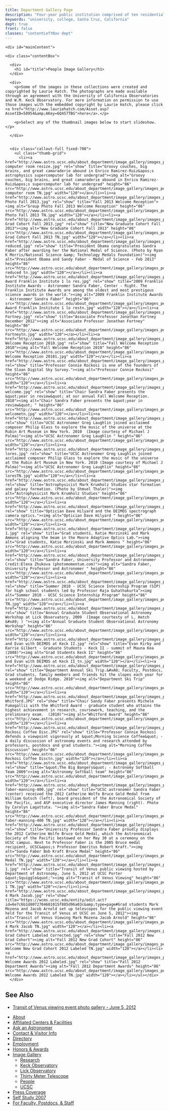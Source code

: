 ```yaml
---
title: Department Gallery Page
description: "Four-year public institution comprised of ten residential college communities nestled in the redwood forests and meadows overlooking central California's Monterey Bay."
keywords: "university, college, Santa Cruz, California"
dept: true
front: false
classes: "contentLeftNav dept"
---
```




<div id="sprflt">
  

    <div id="mainContent">
      
    <div class="contentBox">

      <div>
        <h1 id="title">People Image Gallery</h1>
      </div>

      <div>
        <p>Some of the images in these collections were created and copyrighted by Laurie Hatch. The photographs are made available through an agreement with the University of California Observatories and W.M. Keck Observatory. For more information on permission to use those images with the embedded copyright by Laurie Hatch, please click <a href="http://www.lauriehatch.com/Asset.asp?AssetID=58954&amp;AKey=6Q457TBG">here</a>.</p>
    
        <p>Select any of the thumbnail images below to start slideshow.</p>
  
      </div>


      <div class="callout-full fixed-700">
        <ul class="thumb-grid">
          <li><a href="http://www.astro.ucsc.edu/about_department/image_gallery/images_people/Super computer room resize.jpg" rel="show" title="Groovy couches, big brains, and great camaraderie abound in Enrico Ramirez-Ruiz&apos;s astrophysics supercomputer lab for undergrad"><img alt="Groovy couches, big brains, and great camaraderie abound in Enrico Ramirez-Ruiz&apos;s supercomputer lab for undergrad" height="86" src="http://www.astro.ucsc.edu/about_department/image_gallery/images_people/Super computer room TN.jpg" width="120"></a></li><li><a href="http://www.astro.ucsc.edu/about_department/image_gallery/images_people/Group Photo Fall 2013.jpg" rel="show" title="Fall 2013 Welcome Reception"><img alt="Group Photo Fall 2013 Welcome Reception" height="86" src="http://www.astro.ucsc.edu/about_department/image_gallery/images_people/Group Photo Fall 2013 TN.jpg" width="120"></a></li><li><a href="http://www.astro.ucsc.edu/about_department/image_gallery/images_people/New Grad Cohort Fall 2013.jpg" rel="show" title="New Graduate Cohort Fall 2013"><img alt="New Graduate Cohort Fall 2013" height="86" src="http://www.astro.ucsc.edu/about_department/image_gallery/images_people/New Grad Cohort Fall 2013 TN.jpg" width="120"></a></li><li><a href="http://www.astro.ucsc.edu/about_department/image_gallery/images_people/faber reduced.jpg" rel="show" title="President Obama congratulates Sandra Faber after awarding her the National Medal of Science. (Photo by Ryan K Morris/National Science &amp; Technology Medals Foundation)"><img alt="President Obama and Sandy Faber - Medal of Science - Feb 2013" height="86" src="http://www.astro.ucsc.edu/about_department/image_gallery/images_people/faber reduced tn.jpg" width="120"></a></li><li><a href="http://www.astro.ucsc.edu/about_department/image_gallery/images_people/Bower Award Franklin Institute 1 lo res.jpg" rel="show" title="2009 Franklin Institute Awards - Astronomer Sandra Faber, Center - Right. The Franklin Institute Awards are among the oldest and most prestigous science awards in the world."><img alt="2009 Franklin Institute Awards - Astronomer Sandra Faber" height="86" src="http://www.astro.ucsc.edu/about_department/image_gallery/images_people/Bower Award Franklin Institute 1 lo restn.jpg" width="120"></a></li><li><a href="http://www.astro.ucsc.edu/about_department/image_gallery/images_people/Jonathan Fortney.jpg" rel="show" title="Associate Professor Jonathan Fortney December 2012"><img alt="Associate Professor Jonathan Fortney" height="86" src="http://www.astro.ucsc.edu/about_department/image_gallery/images_people/Jonathan Fortneytn.jpg" width="120"></a></li><li><a href="http://www.astro.ucsc.edu/about_department/image_gallery/images_people/Fall Welcome Reception 2010.jpg" rel="show" title="Fall Welcome Reception 2010"><img alt="Fall Welcome Reception 2010" height="86" src="http://www.astro.ucsc.edu/about_department/image_gallery/images_people/Fall Welcome Reception 20101.jpg" width="120"></a></li><li><a href="http://www.astro.ucsc.edu/about_department/image_gallery/images_people/ConnieRockosi_SDSStelescope.jpg" rel="show" title="Professor Connie Rockosi is one of the founders of the Sloan Digital Sky Survey."><img alt="Professor Connie Rockosi" height="86" src="http://www.astro.ucsc.edu/about_department/image_gallery/images_people/ConnieRockosi_SDSStelescopetn.jpg" width="120"></a></li><li><a href="http://www.astro.ucsc.edu/about_department/image_gallery/images_people/Faber welcome.jpg" rel="show" title="Chair Sandra Faber presents the &quot;year in review&quot; at our annual Fall Welcome Reception.  2010"><img alt="Chair Sandra Faber presents the &quot;year in review&quot; " height="86" src="http://www.astro.ucsc.edu/about_department/image_gallery/images_people/Faber welcometn.jpg" width="120"></a></li><li><a href="http://www.astro.ucsc.edu/about_department/image_gallery/images_people/laughlinbrainwave2lores.jpg" rel="show" title="UCSC Astronomer Greg Laughlin joined acclaimed composer Philip Glass to explore the music of the universe at the Rubin Art Museum in New York. 2010  (Image courtesy of Michael J Palma)"><img alt="UCSC Astronomer Greg Laughlin " height="86" src="http://www.astro.ucsc.edu/about_department/image_gallery/images_people/laughlinbrainwave2loresTN.jpg" width="120"></a></li><li><a href="http://www.astro.ucsc.edu/about_department/image_gallery/images_people/LaughlinBrainwave lores.jpg" rel="show" title="UCSC Astronomer Greg Laughlin joined acclaimed composer Philip Glass to explore the music of the universe at the Rubin Art Museum in New York. 2010 (Image courtesy of Michael J Palma)"><img alt="UCSC Astronomer Greg Laughlin" height="86" src="http://www.astro.ucsc.edu/about_department/image_gallery/images_people/LaughlinBrainwave loresTN.jpg" width="120"></a></li><li><a href="http://www.astro.ucsc.edu/about_department/image_gallery/images_people/krumholz_mark2.320.jpg" rel="show" title="Astrophysicist Mark Krumholz Studies star formation and galaxy formation. (Photo by Shmuel Thaler)"><img alt="Astrophysicist Mark Krumholz Studies" height="86" src="http://www.astro.ucsc.edu/about_department/image_gallery/images_people/krumholz_mark2TN.jpg" width="120"></a></li><li><a href="http://www.astro.ucsc.edu/about_department/image_gallery/images_people/Dave_over_optics.jpg" rel="show" title="Optician Dave Hilyard and the DEIMOS spectrograph camera optics."><img alt="Optician Dave Hilyard " height="86" src="http://www.astro.ucsc.edu/about_department/image_gallery/images_people/Dave_over_opticsTN.jpg" width="120"></a></li><li><a href="http://www.astro.ucsc.edu/about_department/image_gallery/images_people/LAO.KatieMorzinski.MarkAmmons 1.jpg" rel="show" title="Grad students, Katie Morzinski and Mark Ammons aligning the beam in the Moore Adaptive Optics Lab."><img alt="Grad students, Katie Morzinski and Mark Ammons " height="86" src="http://www.astro.ucsc.edu/about_department/image_gallery/images_people/LAOTN.jpg" width="120"></a></li><li><a href="http://www.astro.ucsc.edu/about_department/image_gallery/images_people/santacruz_d2_053.jpg" rel="show" title="Sandra Faber, University Professor and Astronomer Credit:Elena Zhukova (photomomentum.com)"><img alt="Sandra Faber, University Professor and Astronomer " height="86" src="http://www.astro.ucsc.edu/about_department/image_gallery/images_people/santacruz_d2_053TN.jpg" width="120"></a></li><li><a href="http://www.astro.ucsc.edu/about_department/image_gallery/images_people/SIP.jpg" rel="show" title="Summer 2010 - UCSC Science Internship Program (SIP) for high school students led by Professor Raja Guhathakurta"><img alt="Summer 2010 - UCSC Science Internship Program" height="86" src="http://www.astro.ucsc.edu/about_department/image_gallery/images_people/SIP TN.jpg" width="120"></a></li><li><a href="http://www.astro.ucsc.edu/about_department/image_gallery/images_people/LH7294_GradStudentWorkshop09_600x450.jpg" rel="show" title="Annual Graduate Student Observational Astronomy Workshop at Lick Observatory. 2009  (Image courtesty of L. Hatch &#xA9; ) "><img alt="Annual Graduate Student Observational Astronomy Workshop" height="86" src="http://www.astro.ucsc.edu/about_department/image_gallery/images_people/LH7294_GradStudentWorkshopTN.jpg" width="120"></a></li><li><a href="http://www.astro.ucsc.edu/about_department/image_gallery/images_people/Karrie and Evan with DEIMOS at Keck II.jpg" rel="show" title="Evan Kirby and Karrie Gilbert - Graduate Students - Keck II - summit of Mauna Kea (2008)"><img alt="Grad Students Keck II" height="86" src="http://www.astro.ucsc.edu/about_department/image_gallery/images_people/Karrie and Evan with DEIMOS at Keck II_tn.jpg" width="120"></a></li><li><a href="http://www.astro.ucsc.edu/about_department/image_gallery/images_people/IMG_6668.JPG" rel="show" title="Department Annual Ski Trip.&#xA0; Faculty, Postdocs, Grad students, family members and friends hit the slopes each year for a weekend at Dodge Ridge. 2010"><img alt="Department Ski Trip" height="86" src="http://www.astro.ucsc.edu/about_department/image_gallery/images_people/IMG_6668tn.jpg" width="120"></a></li><li><a href="http://www.astro.ucsc.edu/about_department/image_gallery/images_people/Fumagali. Whitford.JPG" rel="show" title="Chair Sandy Faber presents Michele Fumagallii with the Whitford Award - graduate student who attains the highest achievement in research, coursework, teaching, and the preliminary exam.  (2010)"><img alt="Whitford Award" height="86" src="http://www.astro.ucsc.edu/about_department/image_gallery/images_people/Fumagalitn.jpg" width="120"></a></li><li><a href="http://www.astro.ucsc.edu/about_department/image_gallery/images_people/C Rockosi Coffee Disc.JPG" rel="show" title="Professor Connie Rockosi defends a viewpoint vigorously at &quot;Morning Science Coffee&quot; - A daily discussion of astronomy events and research attended by professors, postdocs and grad students."><img alt="Morning Coffee Discussion" height="86" src="http://www.astro.ucsc.edu/about_department/image_gallery/images_people/C Rockosi Coffee Disctn.jpg" width="120"></a></li><li><a href="http://www.astro.ucsc.edu/about_department/image_gallery/images_people/Astr_Softball_team_20091.jpg" rel="show" title="&quot;The Big Bangers&quot; - Astronomy Softball Team 2009"><img alt="Astronomy Softball team" height="86" src="http://www.astro.ucsc.edu/about_department/image_gallery/images_people/Astr_Softball_team_2009tn.jpg" width="120"></a></li><li><a href="http://www.astro.ucsc.edu/about_department/image_gallery/images_people/gutsch-faber-manning-400.jpg" rel="show" title="UCSC astronomer Sandra Faber (center) received the 2012 Catherine Wolfe Bruce Gold Medal from William Gutsch (left), board president of the Astronomical Society of the Pacific, and ASP executive director James Manning (right). Photo by Carolyn Lagattuta. "><img alt="Sandra Faber Bruce Medal" height="86" src="http://www.astro.ucsc.edu/about_department/image_gallery/images_people/gutsch-faber-manning-400 TN.jpg" width="120"></a></li><li><a href="http://www.astro.ucsc.edu/about_department/image_gallery/images_people/DSC_8272.jpg" rel="show" title="University Professor Sandra Faber proudly displays the 2012 Catherine Wolfe Bruce Gold Medal, which the Astronomical Society of the Pacific bestowed on her May 30 at a ceremony on the UCSC campus. Next to Professor Faber is the 2005 Bruce medal recipient, UCSC&apos;s Professor Emeritus Robert Kraft."><img alt="Sanda Faber Bob Kraft Bruce Medal" height="86" src="http://www.astro.ucsc.edu/about_department/image_gallery/images_people/Bruce Medal TN.jpg" width="120"></a></li><li><a href="http://www.astro.ucsc.edu/about_department/image_gallery/images_people/Transit 1.jpg" rel="show" title="Transit of Venus public viewing hosted by Department of Astronomy, June 5, 2012 at UCSC Porter &quot;Squiggle&quot;"><img alt="Transit of Venus Viewing" height="86" src="http://www.astro.ucsc.edu/about_department/image_gallery/images_people/Transit 1 TN.jpg" width="120"></a></li><li><a href="http://www.astro.ucsc.edu/about_department/image_gallery/images_people/transit 4 Mark Jacob.jpg" rel="show" title="https://wcms.ucsc.edu/entity/edit.act?id=6e7c6b1d8072704601015f885d96a03c&amp;type=page#Grad students Mark Mozena and Jacob Arnold set up telescopes for the public viewing event held for the Transit of Venus at UCSC on June 5, 2012"><img alt="Transit of Venus Viewing Mark Mozena Jacob Arnold" height="86" src="http://www.astro.ucsc.edu/about_department/image_gallery/images_people/transit 4 Mark Jacob TN.jpg" width="120"></a></li><li><a href="http://www.astro.ucsc.edu/about_department/image_gallery/images_people/2012 Grad Cohort Labeled Corrected.jpg" rel="show" title="Fall 2012 New Grad Cohort"><img alt="Fall 2012 New Grad Cohort" height="86" src="http://www.astro.ucsc.edu/about_department/image_gallery/images_people/Fall Welcome New Grad Cohort 2012 Labeled TN.jpg" width="120"></a></li><li><a href="http://www.astro.ucsc.edu/about_department/image_gallery/images_people/Fall Welcome Awards 2012 Labeled.jpg" rel="show" title="Fall 2012 Department Awards"><img alt="Fall 2012 Department Awards" height="86" src="http://www.astro.ucsc.edu/about_department/image_gallery/images_people/Fall Welcome Awards 2012 Labeled TN.jpg" width="120"></a></li></ul></div>
      </div>

 <h2>See <span>Also</span></h2><div id="seeAlso"><ul><li><a href="https://plus.google.com/photos/101808345096047180920/albums/5751065110652987121">Transit of Venus viewing event photo gallery - June 5, 2012</a></li></ul>
        </div>
    
    
<div id="subNav" class="sidebar">
    <ul>
      <li><a href="../index.html">About</a></li>
      <li><a href="../related_links.html">Affiliated Centers &amp; Facilities</a></li>
      <li><a class="external" href="http://www.ucolick.org/%7Emountain/AAA/">Ask an Astronomer</a></li><li><a href="../info_visitors/index.html">Contact &amp; Visitor Info</a></li>
      <li><a href="../people/index.html">Directory</a></li>
      <li><a href="../employment/index.html">Employment</a></li>
      <li><a href="../honors_awards/index.html">Honors &amp; Awards</a></li>
      <li><a href="index.html">Image Gallery</a>
        <ul>
          <li><a href="gallery-page_research.html">Research</a></li>
          <li><a href="gallery-page_Keck.html">Keck Observatory</a></li>
          <li><a href="gallery-page-lickobservatory.html">Lick Observatory</a></li>
          <li><a href="gallery-page_TMT.html">Thirty Meter Telescope</a></li>
          <li><a class="current" href="gallery-page_people.html">People</a></li>
          <li><a href="gallery-page_UCSC.html">UCSC</a></li>
        </ul>
      </li>
      <li><a class="external" href="http://www.astro.ucsc.edu/press-coverage/">Press Coverage</a></li>
      <li><a href="../dept_self_study_2007/index.html">Self Study 2007</a></li>
      <li><a href="../faculty-staff/index.html">For Faculty, Postdocs, &amp; Staff</a></li>
    </ul>
  </div>



  

</div>

<script src="http://static-dev.ucsc.edu/_responsive/lib/jquery/dist/jquery.js" type="text/javascript"></script>
<!-- Fancy Box -->
<script charset="utf-8" src="http://static-dev.ucsc.edu/_responsive/lib/fancybox/source/jquery.fancybox.js" type="text/javascript"></script>
<link href="http://static-dev.ucsc.edu/_responsive/lib/fancybox/source/jquery.fancybox.css" media="screen" rel="stylesheet" type="text/css"/>

<script type="text/javascript">
    jQuery(document).ready(function() {

  /* Apply fancybox to multiple items */
  
  jQuery("ul.thumb-grid a").fancybox({
    'transitionIn'  :  'elastic',
    'transitionOut'  :  'elastic',
    'speedIn'    :  600, 
    'speedOut'    :  200, 
    'overlayShow'  :  false
  });
  
});

</script>